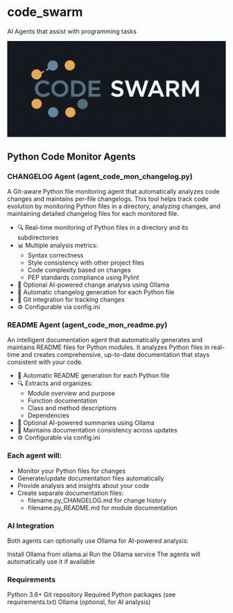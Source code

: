 # code_swarm
AI Agents that assist with programming tasks

![logo](logo.png)

## Python Code Monitor Agents

### CHANGELOG Agent (agent_code_mon_changelog.py)

A Git-aware Python file monitoring agent that automatically analyzes code changes and maintains per-file changelogs. This tool helps track code evolution by monitoring Python files in a directory, analyzing changes, and maintaining detailed changelog files for each monitored file.

- 🔍 Real-time monitoring of Python files in a directory and its subdirectories
- 📊 Multiple analysis metrics:
  - Syntax correctness
  - Style consistency with other project files
  - Code complexity based on changes
  - PEP standards compliance using Pylint
- 🤖 Optional AI-powered change analysis using Ollama
- 📝 Automatic changelog generation for each Python file
- 🔄 Git integration for tracking changes
- ⚙️ Configurable via config.ini

### README Agent (agent_code_mon_readme.py)

An intelligent documentation agent that automatically generates and maintains README files for Python modules. It analyzes Python files in real-time and creates comprehensive, up-to-date documentation that stays consistent with your code.

- 📝 Automatic README generation for each Python file
- 🔍 Extracts and organizes:
  - Module overview and purpose
  - Function documentation
  - Class and method descriptions
  - Dependencies
- 🤖 Optional AI-powered summaries using Ollama
- 🔄 Maintains documentation consistency across updates
- ⚙️ Configurable via config.ini

### Each agent will:

- Monitor your Python files for changes
- Generate/update documentation files automatically
- Provide analysis and insights about your code
- Create separate documentation files:
  - filename.py_CHANGELOG.md for change history
  - filename.py_README.md for module documentation

### AI Integration

Both agents can optionally use Ollama for AI-powered analysis:

Install Ollama from ollama.ai
Run the Ollama service
The agents will automatically use it if available

### Requirements

Python 3.6+
Git repository
Required Python packages (see requirements.txt)
Ollama (optional, for AI analysis)
